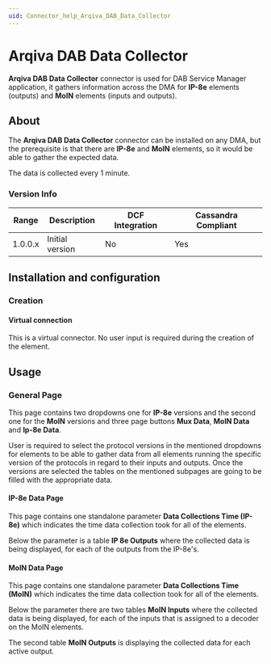```yaml
---
uid: Connector_help_Arqiva_DAB_Data_Collector
---
```


# Arqiva DAB Data Collector

**Arqiva DAB Data Collector** connector is used for DAB Service Manager application, it gathers information across the DMA for **IP-8e** elements (outputs) and **MoIN** elements (inputs and outputs).

## About

The **Arqiva DAB Data Collector** connector can be installed on any DMA, but the prerequisite is that there are **IP-8e** and **MoIN** elements, so it would be able to gather the expected data.

The data is collected every 1 minute.

### Version Info

| Range | Description | DCF Integration | Cassandra Compliant |
|------------------|-----------------|---------------------|-------------------------|
| 1.0.0.x          | Initial version | No                  | Yes                      |

## Installation and configuration

### Creation

#### Virtual connection

This is a virtual connector. No user input is required during the creation of the element.

## Usage

### General Page

This page contains two dropdowns one for **IP-8e** versions and the second one for the **MoIN** versions and three page buttons **Mux Data**, **MoIN Data** and **Ip-8e Data**.

User is required to select the protocol versions in the mentioned dropdowns for elements to be able to gather data from all elements running the specific version of the protocols in regard to their inputs and outputs. Once the versions are selected the tables on the mentioned subpages are going to be filled with the appropriate data.

#### IP-8e Data Page

This page contains one standalone parameter **Data Collections Time (IP-8e)** which indicates the time data collection took for all of the elements.

Below the parameter is a table **IP 8e Outputs** where the collected data is being displayed, for each of the outputs from the IP-8e's.

#### MoIN Data Page

This page contains one standalone parameter **Data Collections Time (MoIN)** which indicates the time data collection took for all of the elements.

Below the parameter there are two tables **MoIN Inputs** where the collected data is being displayed, for each of the inputs that is assigned to a decoder on the MoIN elements.

The second table **MoIN Outputs** is displaying the collected data for each active output.
